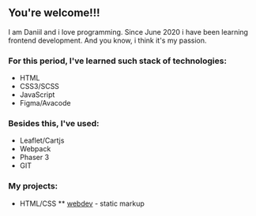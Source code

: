 ## You're welcome!!!
I am Daniil and i love programming. Since June 2020 i have been learning frontend development. And you know, i think it's my passion.

### For this period, I've learned such stack of technologies:
* HTML
* CSS3/SCSS
* JavaScript
* Figma/Avacode

### Besides this, I've used:
* Leaflet/Cartjs
* Webpack
* Phaser 3 
* GIT

### My projects:
* HTML/CSS
** [webdev](https://dansitnikov.github.io/webdev/webdev/) - static markup

